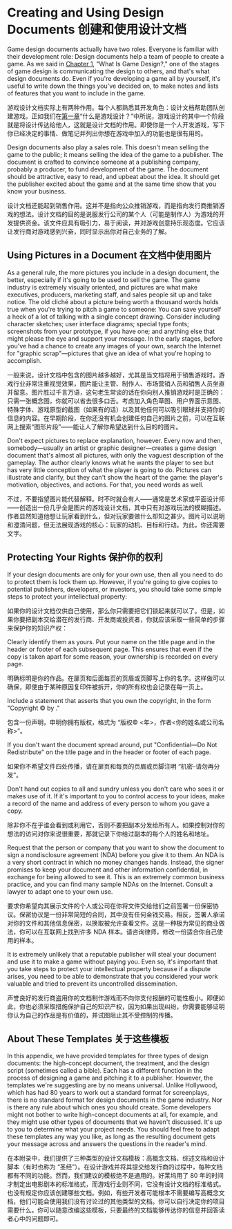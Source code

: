 # Creating and Using Design Documents 创建和使用设计文档

Game design documents actually have two roles. Everyone is familiar with their development role: Design documents help a team of people to create a game. As we said in [Chapter 1](/part-1/chapter-1.md), "What Is Game Design?," one of the stages of game design is communicating the design to others, and that's what design documents do. Even if you're developing a game all by yourself, it's useful to write down the things you've decided on, to make notes and lists of features that you want to include in the game.

游戏设计文档实际上有两种作用。每个人都熟悉其开发角色：设计文档帮助团队创建游戏。正如我们在[第一章](/part-1/chapter-1.md)“什么是游戏设计？”中所说，游戏设计的其中一个阶段就是将设计传达给他人，这就是设计文档的作用。即使你是一个人开发游戏，写下你已经决定的事情、做笔记并列出你想在游戏中加入的功能也是很有用的。

Design documents also play a sales role. This doesn't mean selling the game to the public; it means selling the idea of the game to a publisher. The document is crafted to convince someone at a publishing company, probably a producer, to fund development of the game. The document should be attractive, easy to read, and upbeat about the idea. It should get the publisher excited about the game and at the same time show that you know your business.

设计文档还能起到销售作用。这并不是指向公众推销游戏，而是指向发行商推销游戏的想法。设计文档的目的是说服发行公司的某个人（可能是制作人）为游戏的开发提供资金。该文件应具有吸引力，易于阅读，并对游戏创意持乐观态度。它应该让发行商对游戏感到兴奋，同时显示出你对自己业务的了解。

## Using Pictures in a Document 在文档中使用图片

As a general rule, the more pictures you include in a design document, the better, especially if it's going to be used to sell the game. The game industry is extremely visually oriented, and pictures are what make executives, producers, marketing staff, and sales people sit up and take notice. The old cliché about a picture being worth a thousand words holds true when you're trying to pitch a game to someone: You can save yourself a heck of a lot of talking with a single concept drawing. Consider including character sketches; user interface diagrams; special type fonts; screenshots from your prototype, if you have one; and anything else that might please the eye and support your message. In the early stages, before you've had a chance to create any images of your own, search the Internet for "graphic scrap"—pictures that give an idea of what you're hoping to accomplish.

一般来说，设计文档中包含的图片越多越好，尤其是当文档将用于销售游戏时。游戏行业非常注重视觉效果，图片能让主管、制作人、市场营销人员和销售人员坐直并留意。图片胜过千言万语，这句老生常谈的话在你向别人推销游戏时是正确的：只需一张概念图，你就可以省去很多口舌。考虑加入角色草图、用户界面示意图、特殊字体、游戏原型的截图（如果有的话）以及其他任何可以吸引眼球并支持你的信息的内容。在早期阶段，在你还没有机会创建任何自己的图片之前，可以在互联网上搜索“图形片段”——能让人了解你希望达到什么目的的图片。

Don't expect pictures to replace explanation, however. Every now and then, somebody—usually an artist or graphic designer—creates a game design document that's almost all pictures, with only the vaguest description of the gameplay. The author clearly knows what he wants the player to see but has very little conception of what the player is going to do. Pictures can illustrate and clarify, but they can't show the heart of the game: the player's motivation, objectives, and actions. For that, you need words as well.

不过，不要指望图片能代替解释。时不时就会有人——通常是艺术家或平面设计师——创造出一份几乎全是图片的游戏设计文档，其中只有对游戏玩法的模糊描述。作者显然知道他想让玩家看到什么，但对玩家要做什么却知之甚少。图片可以说明和澄清问题，但无法展现游戏的核心：玩家的动机、目标和行动。为此，你还需要文字。

## Protecting Your Rights 保护你的权利

If your design documents are only for your own use, then all you need to do to protect them is lock them up. However, if you're going to give copies to potential publishers, developers, or investors, you should take some simple steps to protect your intellectual property:

如果你的设计文档仅供自己使用，那么你只需要把它们锁起来就可以了。但是，如果你要把副本交给潜在的发行商、开发商或投资者，你就应该采取一些简单的步骤来保护你的知识产权：

Clearly identify them as yours. Put your name on the title page and in the header or footer of each subsequent page. This ensures that even if the copy is taken apart for some reason, your ownership is recorded on every page.

明确标明是你的作品。在扉页和后面每页的页眉或页脚写上你的名字。这样做可以确保，即使由于某种原因复印件被拆开，你的所有权也会记录在每一页上。

Include a statement that asserts that you own the copyright, in the form "Copyright © <year> by <your name or company name>."

包含一份声明，申明你拥有版权，格式为 “版权© <年>，作者<你的姓名或公司名称>”。

If you don't want the document spread around, put "Confidential—Do Not Redistribute" on the title page and in the header or footer of each page.

如果你不希望文件四处传播，请在扉页和每页的页眉或页脚注明 “机密-请勿再分发”。

Don't hand out copies to all and sundry unless you don't care who sees it or makes use of it. If it's important to you to control access to your ideas, make a record of the name and address of every person to whom you gave a copy.

除非你不在乎谁会看到或利用它，否则不要把副本分发给所有人。如果控制对你的想法的访问对你来说很重要，那就记录下你给过副本的每个人的姓名和地址。

Request that the person or company that you want to show the document to sign a nondisclosure agreement (NDA) before you give it to them. An NDA is a very short contract in which no money changes hands. Instead, the signer promises to keep your document and other information confidential, in exchange for being allowed to see it. This is an extremely common business practice, and you can find many sample NDAs on the Internet. Consult a lawyer to adapt one to your own use.

要求你希望向其展示文件的个人或公司在你将文件交给他们之前签署一份保密协议。保密协议是一份非常简短的合同，其中没有任何金钱交易。相反，签署人承诺对你的文件和其他信息保密，以换取被允许查看文件。这是一种极为常见的商业做法，你可以在互联网上找到许多 NDA 样本。请咨询律师，修改一份适合你自己使用的样本。

It is extremely unlikely that a reputable publisher will steal your document and use it to make a game without paying you. Even so, it's important that you take steps to protect your intellectual property because if a dispute arises, you need to be able to demonstrate that you considered your work valuable and tried to prevent its uncontrolled dissemination.

声誉良好的发行商盗用你的文档制作游戏而不向你支付报酬的可能性极小。即便如此，你也必须采取措施保护自己的知识产权，因为如果出现纠纷，你需要能够证明你认为自己的作品是有价值的，并试图阻止其不受控制的传播。

## About These Templates 关于这些模板

In this appendix, we have provided templates for three types of design documents: the high-concept document, the treatment, and the design script (sometimes called a bible). Each has a different function in the process of designing a game and pitching it to a publisher. However, the templates we're suggesting are by no means universal. Unlike Hollywood, which has had 80 years to work out a standard format for screenplays, there is no standard format for design documents in the game industry. Nor is there any rule about which ones you should create. Some developers might not bother to write high-concept documents at all, for example, and they might use other types of documents that we haven't discussed. It's up to you to determine what your project needs. You should feel free to adapt these templates any way you like, as long as the resulting document gets your message across and answers the questions in the reader's mind.

在本附录中，我们提供了三种类型的设计文档模板：高概念文档、综述文档和设计脚本（有时也称为 “圣经”）。在设计游戏并将其提交给发行商的过程中，每种文档都有不同的功能。然而，我们建议的模板绝不是通用的。好莱坞用了 80 年的时间才制定出电影剧本的标准格式，而游戏行业则不同，它没有设计文档的标准格式。也没有规定你应该创建哪些文档。例如，有些开发者可能根本不需要编写高概念文档，他们可能会使用我们没有讨论过的其他类型的文档。你可以自行决定你的项目需要什么。你可以随意改编这些模板，只要最终的文档能够传达你的信息并回答读者心中的问题即可。